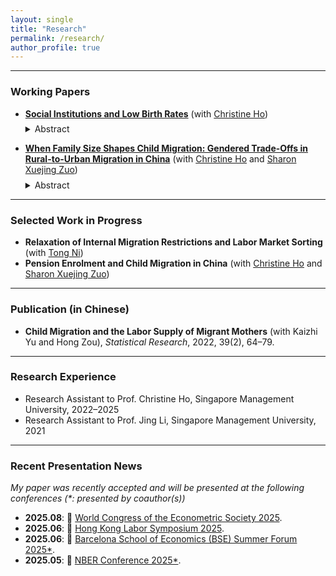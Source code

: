 ```yaml
---
layout: single
title: "Research"
permalink: /research/
author_profile: true
---
```



------
### Working Papers
- [**Social Institutions and Low Birth Rates**](https://yutao-wang-econ.github.io/files/JMP_YutaoWANG.pdf) (with [Christine Ho](https://sites.google.com/site/christineho5))
   <!--
  <br /><span style="color: black;"><sub>_Presentations: ESWC 2025, Hong Kong Labor Symposium, NBER—Fertility and Declining Population Growth in High-Income Countries 2025\*, Barcelona School of Economics Summer Forum—Income Dynamics and the Family 2025\*, SEHO 2024, RUC-GLO 2024 Conference, ESAM 2024, SMU Applied Micro Workshop 2024, SMU Seminar Series 2024, Australian National University\*, University of Sydney\*, Institute of Fiscal Studies\*, KU Leuven\*, IE University\*, Bocconi University\*, Economic Demography Workshop (EDW) 2025\*._</sub></span> <br />
  -->
  <!---
    **<span style="color: #a60000;"> (New Draft!)</span>**
  --->
    <p style="margin-top: -0.45em;"></p>
  <details>
   <summary>Abstract</summary>
      We document three cross-sectional stylized facts on labor supply and family formation. First, female labor force participation (FLFP) and total fertility rates (TFRs) are much lower in Eastern societies compared to Western economies. Second, labor hours and the gender pay gap are much higher in the East than in the West. Third, parents invest more on schooling in Eastern societies compared to Western economies. To account for these features, we develop and estimate a rich heterogeneous-agent model with endogenous marriage, fertility, labor supply, and time and money investment in children. Estimates using data from South Korea and the United States highlight the importance of gender norms and long work hours practices in driving down FLFP while child quality mores drive down fertility in South Korea. Our results suggest that a multi-pronged policy approach or reductions in the gender pay gap may help boost both FLFP and fertility in East Asia. <!--- <br /><span style="color: black;"><sub>Presentations: SEHO 2024, RUC-GLO 2024 Conference, ESAM 2024, Australian National University*, University of Sydney*.</sub></span><br /> --->
   </details>
   <!-- Medium skip -->
  <!---
     <span style="color: #006692;">Conference Presentations :</span> SEHO 2024.
  --->
  <!--- [Draft (Coming soon)](#Buttons){: .btn--research} [Slides (Coming soon)](#Buttons){: .btn--research}
  <a href="" target="_blank" rel="noopener noreferrer">
  <i class="fas fa-file-pdf"></i> Draft (Coming soon)</a>
  <a href="" target="_blank" rel="noopener noreferrer">
  <i class="fas fa-file-powerpoint"></i> Slides (Coming soon)</a>
   --->
 
- [**When Family Size Shapes Child Migration: Gendered Trade-Offs in Rural-to-Urban Migration in China**](https://yutao-wang-econ.github.io/files/Ho,%20Wang,%20and%20Zuo%20(2024)%20Family%20Size%20and%20Child%20Migration.pdf) (with [Christine Ho](https://sites.google.com/site/christineho5) and [Sharon Xuejing Zuo](https://sites.google.com/site/sharonxuejingzuo/home))
   <!--
  <br /><span style="color: black;"><sub>_Presentations: AMES 2024 (Hangzhou), AMES 2024 (Ho Chi Minh)\*, SMU Applied Micro Workshop 2023, AMES 2023 (Beijing)*, AMES 2023 (Singapore), CCER Summer Institute*, MWIEDC 2023*, RES 2023*, SEHO 2023*, Exeter Diversity and Human Capital Workshop*, GLO Global Conference 2022, Fudan Forum of Public Economics and Policy, Hamilton\*, SMU Brownbag Workshop Series 2022, Fordham\*, Jinan IESR\*, Southampton\*, and University of Macau\*._</sub></span> <br />
  -->
  <!---
    **<span style="color: #a60000;"> (New Draft!)</span>**
  --->
    <p style="margin-top: -0.45em;"></p>
   <details>   
   <summary>Abstract</summary>
     We investigate how family size shapes child migration in China, where most rural families have at least two children, and nearly 50% of children have migrant parents. We propose a model showing that, conditional on family size, boys and girls are equally likely to migrate with parents to cities. However, in societies with strong son preference, daughters' migration may still be constrained as they tend to have more siblings, and larger families are more likely to leave all children behind. Using a nationwide sample of adult migrant households with children born after China's ban on ultrasound-based prenatal sex screening, we test these predictions with a twin-based instrumental variable strategy. We find that an additional sibling reduces the likelihood of a daughter migrating by 12.5 percentage points, while sons remain unaffected. These effects are more pronounced under stricter migration restrictions. The results are robust to extensive sensitivity checks, including bounding family size effects by relaxing the exclusion restriction. Our findings reveal that ostensibly gender-neutral migration constraints can create gendered trade-offs in rural-to-urban child migration, driven by family size and son-biased fertility preferences. This study provides novel evidence on a unique measure of parental investment in children, shedding light on how gender inequality may stem from indirect gender discrimination in contexts with strict migration policies. <!--- <br /><span style="color: #006692;"><sub>Presentations: AMES 2024 (Ho Chi Minh)*, AMES 2024 (Hangzhou), AASLE 2023, AMES 2023 (Beijing)*, AMES 2023 (Singapore), CCER Summer Institute*, MWIEDC 2023*, RES 2023*, SEHO 2023*, Exeter Diversity and Human Capital Workshop*, GLO Global Conference 2022, Fordham*, Fudan, Hamilton*, Jinan IESR*, SMU, Southampton*, and University of Macau*.</sub></span> <br /> --->
   </details>
   <!-- Medium skip -->

   <!---
   <span style="color: #006692;">Conference Presentations (\*: presented by coauthors):</span> AMES 2024 (Ho Chi Minh)\*, AMES 2024 (Hangzhou), AASLE 2023, AMES 2023 (Beijing)\*, AMES 2023 (Singapore), CCER Summer Institute\*, MWIEDC 2023\*, RES 2023\*, SEHO 2023\*, Exeter Diversity and Human Capital Workshop\*, GLO Global Conference 2022.
  --->

  <!--- [Draft <span style="color: #a60000;"> New Draft!</span>](#Buttons){: .btn--research} [Slides (Coming soon)](#Buttons){: .btn--research} 
  <a href="https://Yutao-Wang-Econ.github.io/files/Ho, Wang, and Zuo (2024) Family Size and Child Migration.pdf" target="_blank" rel="noopener noreferrer">
  <i class="fas fa-file-pdf"></i> Draft</a>
  <a href="" target="_blank" rel="noopener noreferrer">
  <i class="fas fa-file-powerpoint"></i> Slides (Coming soon)</a>
  --->
  <!---  <i class="fas fa-file-pdf"></i> Draft <span style="color: #a60000;"> (New!)</span></a>  --->
  




------
### Selected Work in Progress
- **Relaxation of Internal Migration Restrictions and Labor Market Sorting** (with [Tong Ni](https://tong-ni.github.io/))
- **Pension Enrolment and Child Migration in China**
  (with [Christine Ho](https://sites.google.com/site/christineho5) and [Sharon Xuejing Zuo](https://sites.google.com/site/sharonxuejingzuo/home))  

------
### Publication (in Chinese)
- **Child Migration and the Labor Supply of Migrant Mothers** (with Kaizhi Yu and Hong Zou), _Statistical Research_, 2022, 39(2), 64–79.

<!-- [**Child Migration and the Labor Supply of Migrant Mothers**] (https://d.wanfangdata.com.cn/periodical/tongjyj202202005) (with Kaizhi Yu and Hong Zou), _Statistical Research_ (in Chinese, 统计研究), 2022, 39(2), 64–79.

  <br /><span style="color: black;"><sub>_Research brief is selected for inclusion in the government information of the National Bureau of Statistics of China._</sub></span> <br /> 
    <p style="margin-top: -0.45em;"></p>  
   <details>
   <summary>Abstract</summary>
     We examine the causal effects of preschool child migration on female migrants' labor force participation (FLFP) and their working hours. Utilizing data from the China Migrant Dynamic Survey and leveraging community-level variations in average child migration rates, we find that child migration significantly reduces both FLFP and hours worked among female migrants. These results remain robust across various checks, including relaxing the exclusion restriction with bound estimators and using alternative instruments. Further heterogeneous analyses reveal that the negative impact of child migration diminishes when access to outsourced formal childcare is available. In contrast, grandparent-provided childcare has a negligible effect on alleviating the consequences of child migration. Moreover, we provide suggestive evidence that the caregiving burden on grandparents adversely affects their health, thereby offsetting potential positive effects on female labor supply. Our findings suggest that enhancing access to formal childcare, such as daycare centers, may effectively alleviate these negative effects.
   </details>
-->
------
### Research Experience
- Research Assistant to Prof. Christine Ho, Singapore Management University, 2022–2025
- Research Assistant to Prof. Jing Li, Singapore Management University, 2021

------
### Recent Presentation News
_My paper was recently accepted and will be presented at the following conferences (\*: presented by coauthor(s))_
- **2025.08**: 🎉 [World Congress of the Econometric Society 2025](https://www.econometricsociety.org/regional-activities/schedule/2025/08/18/2025-World-Congress-Seoul-Korea).
- **2025.06**: 🎉 [Hong Kong Labor Symposium 2025](https://www.hkubs.hku.hk/event/hong-kong-labor-symposium-2025/).
- **2025.06**: 🎉 [Barcelona School of Economics (BSE) Summer Forum 2025\*](https://bse.eu/summer-forum/workshops/income-dynamics-family).
- **2025.05**: 🎉 [NBER Conference 2025\*](https://www-nber-org.libproxy.smu.edu.sg/conferences/fertility-and-declining-population-growth-high-income-countries-spring-2025).
